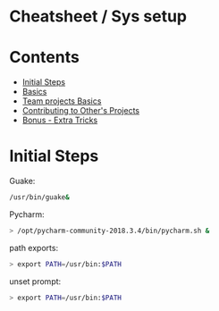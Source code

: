 Cheatsheet / Sys setup
=====================

Contents
========

* [Initial Steps](#initial-steps)
* [Basics](#basics)
* [Team projects Basics](#team-projects-basics)
* [Contributing to Other's Projects](#contributing-to-others-projects)
* [Bonus - Extra Tricks](#bonus---extra-tricks)


Initial Steps
==============
Guake:
```bash
/usr/bin/guake&
```

Pycharm:
```bash
> /opt/pycharm-community-2018.3.4/bin/pycharm.sh &
```

path exports:
```bash
> export PATH=/usr/bin:$PATH
```

unset prompt:
```bash
> export PATH=/usr/bin:$PATH
```
